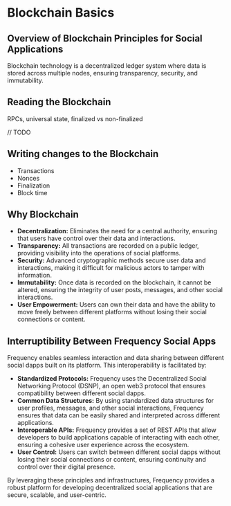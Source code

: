 # Blockchain Basics

## Overview of Blockchain Principles for Social Applications

Blockchain technology is a decentralized ledger system where data is stored across multiple nodes, ensuring transparency, security, and immutability.

## Reading the Blockchain

RPCs, universal state, finalized vs non-finalized

// TODO

## Writing changes to the Blockchain

- Transactions
- Nonces
- Finalization
- Block time

## Why Blockchain

- **Decentralization:** Eliminates the need for a central authority, ensuring that users have control over their data and interactions.
- **Transparency:** All transactions are recorded on a public ledger, providing visibility into the operations of social platforms.
- **Security:** Advanced cryptographic methods secure user data and interactions, making it difficult for malicious actors to tamper with information.
- **Immutability:** Once data is recorded on the blockchain, it cannot be altered, ensuring the integrity of user posts, messages, and other social interactions.
- **User Empowerment:** Users can own their data and have the ability to move freely between different platforms without losing their social connections or content.

## Interruptibility Between Frequency Social Apps

Frequency enables seamless interaction and data sharing between different social dapps built on its platform. This interoperability is facilitated by:

- **Standardized Protocols:** Frequency uses the Decentralized Social Networking Protocol (DSNP), an open web3 protocol that ensures compatibility between different social dapps.
- **Common Data Structures:** By using standardized data structures for user profiles, messages, and other social interactions, Frequency ensures that data can be easily shared and interpreted across different applications.
- **Interoperable APIs:** Frequency provides a set of REST APIs that allow developers to build applications capable of interacting with each other, ensuring a cohesive user experience across the ecosystem.
- **User Control:** Users can switch between different social dapps without losing their social connections or content, ensuring continuity and control over their digital presence.

By leveraging these principles and infrastructures, Frequency provides a robust platform for developing decentralized social applications that are secure, scalable, and user-centric.
